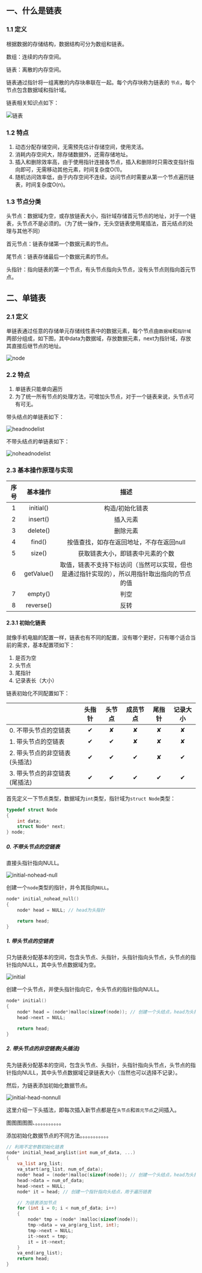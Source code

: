 ## 一、什么是链表

### 1.1 定义

根据数据的存储结构，数据结构可分为数组和链表。

数组：连续的内存空间。

链表：离散的内存空间。

链表通过指针将一组离散的内存块串联在一起。每个内存块称为链表的 `节点`，每个节点包含数据域和指针域。

链表相关知识点如下：

![链表](img/%E9%93%BE%E8%A1%A8.png)

### 1.2 特点

1.   动态分配存储空间，无需预先估计存储空间，使用灵活。
2.   消耗内存空间大，除存储数据外，还需存储地址。
3.   插入和删除效率高，由于使用指针连接各节点，插入和删除时只需改变指针指向即可，无需移动其他元素，时间复杂度O(1)。
4.   随机访问效率低，由于内存空间不连续，访问节点时需要从第一个节点遍历链表，时间复杂度O(n)。



### 1.3 节点分类

头节点：数据域为空，或存放链表大小，指针域存储首元节点的地址，对于一个链表，头节点不是必须的。（为了统一操作，无头空链表使用尾插法，首元结点的处理与其他不同）

首元节点：链表存储第一个数据元素的节点。

尾节点：链表存储最后一个数据元素的节点。

头指针：指向链表的第一个节点，有头节点指向头节点，没有头节点则指向首元节点。



## 二、单链表

### 2.1 定义

单链表通过任意的存储单元存储线性表中的数据元素，每个节点由`数据域`和`指针域`两部分组成，如下图，其中data为数据域，存放数据元素，next为指针域，存放其直接后继节点的地址。

![node](img/node-16610643898151.png)

### 2.2 特点

1.   单链表只能单向遍历
2.   为了统一所有节点的处理方法，可增加头节点，对于一个链表来说，头节点可有可无。

带头结点的单链表如下：

![headnodelist](img/headnodelist.png)

不带头结点的单链表如下：

![noheadnodelist](img/noheadnodelist.png)



### 2.3 基本操作原理与实现

| 序号 |  基本操作  |                             描述                             |
| :--: | :--------: | :----------------------------------------------------------: |
|  1   | initial()  |                       构造/初始化链表                        |
|  2   |  insert()  |                           插入元素                           |
|  3   |  delete()  |                           删除元素                           |
|  4   |   find()   |           按值查找，如存在返回地址，不存在返回null           |
|  5   |   size()   |               获取链表大小，即链表中元素的个数               |
|  6   | getValue() | 取值，链表不支持下标访问（当然可以实现，但也是通过指针实现的），所以用指针取出指向的节点的值 |
|  7   |  empty()   |                             判空                             |
|  8   | reverse()  |                             反转                             |

#### 2.3.1 初始化链表

就像手机电脑的配置一样，链表也有不同的配置，没有哪个更好，只有哪个适合当前的需求，基本配置项如下：

1. 是否为空
2. 头节点
3. 尾指针
4. 记录表长（大小）

链表初始化不同配置如下：

|                               | 头指针 | 头节点 | 成员节点 | 尾指针 | 记录大小 |
| :---------------------------- | :----: | :----: | :------: | :----: | :------: |
| 0. 不带头节点的空链表         |   ✔    |   ✘    |    ✘     |   ✘    |    ✘     |
| 1. 带头节点的空链表           |   ✔    |   ✔    |    ✘     |   ✘    |    ✘     |
| 2. 带头节点的非空链表(头插法) |   ✔    |   ✔    |    ✔     |   ✘    |    ✔     |
| 3. 带头节点的非空链表(尾插法) |   ✔    |   ✔    |    ✔     |   ✔    |    ✔     |



首先定义一下节点类型，数据域为`int`类型，指针域为`struct Node`类型： 

```c
typedef struct Node
{
    int data;
    struct Node* next;
} node;
```



##### 0. 不带头节点的空链表

直接头指针指向NULL。

![initial-nohead-null](img/initial-nohead-null.png)

创建一个`node`类型的指针，并令其指向`NULL`。

```c
node* initial_nohead_null()
{
    node* head = NULL; // head为头指针

    return head;
}
```



##### 1. 带头节点的空链表

只为链表分配基本的空间，包含头节点、头指针，头指针指向头节点，头节点的指针指向NULL，其中头节点数据域为空。

![initial](img/initial-head-null.png)

创建一个头节点，并使头指针指向它，令头节点的指针指向NULL。

```c
node* initial()
{
    node* head = (node*)malloc(sizeof(node)); // 创建一个头结点，head为头指针
    head->next = NULL;

    return head;
}
```



##### 2. 带头节点的非空链表(头插法)

先为链表分配基本的空间，包含头节点、头指针，头指针指向头节点，头节点的指针指向NULL，其中头节点数据域记录链表大小（当然也可以选择不记录）。

然后，为链表添加初始化数据节点。

![initial-head-nonnull](img/initial-head-nonnull.png)

这里介绍一下头插法，即每次插入新节点都是在`头节点`和`首元节点`之间插入。

图图图图图、。。。。。。。。。。





添加初始化数据节点的不同方法。。。。。。。。。。。

```c
// 利用不定参数初始化链表
node* initial_head_arglist(int num_of_data, ...)
{
    va_list arg_list;
    va_start(arg_list, num_of_data);
    node* head = (node*)malloc(sizeof(node)); // 创建一个头结点，head为头指针
    head->data = num_of_data;
    head->next = NULL;
    node* it = head; // 创建一个指针指向头结点，用于遍历链表

    // 为链表添加节点
    for (int i = 0; i < num_of_data; i++)
    {
        node* tmp = (node* )malloc(sizeof(node));
        tmp->data = va_arg(arg_list, int);
        tmp->next = NULL;
        it->next = tmp;
        it = it->next;
    }
    va_end(arg_list);
    return head;
}
```

